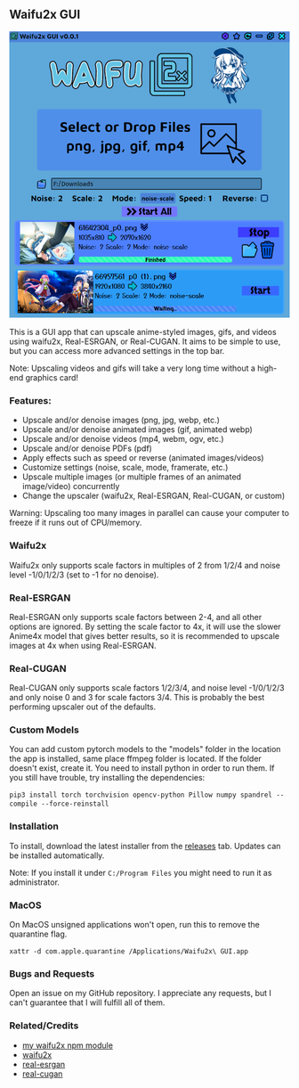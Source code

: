 ## Waifu2x GUI

<img src="assets/example.png">

This is a GUI app that can upscale anime-styled images, gifs, and videos using waifu2x, Real-ESRGAN, or Real-CUGAN. It aims to be simple to use, but
you can access more advanced settings in the top bar.

Note: Upscaling videos and gifs will take a very long time without a high-end graphics card!

### Features:
- Upscale and/or denoise images (png, jpg, webp, etc.)
- Upscale and/or denoise animated images (gif, animated webp)
- Upscale and/or denoise videos (mp4, webm, ogv, etc.)
- Upscale and/or denoise PDFs (pdf)
- Apply effects such as speed or reverse (animated images/videos)
- Customize settings (noise, scale, mode, framerate, etc.)
- Upscale multiple images (or multiple frames of an animated image/video) concurrently
- Change the upscaler (waifu2x, Real-ESRGAN, Real-CUGAN, or custom)

Warning: Upscaling too many images in parallel can cause your computer to freeze if it runs out of CPU/memory.

### Waifu2x

Waifu2x only supports scale factors in multiples of 2 from 1/2/4 and noise level -1/0/1/2/3 (set to -1 for no denoise).

### Real-ESRGAN

Real-ESRGAN only supports scale factors between 2-4, and all other options are ignored. By setting the scale factor to 4x, it will use the slower Anime4x model that gives better results, so it is recommended to upscale images at 4x when using Real-ESRGAN.

### Real-CUGAN

Real-CUGAN only supports scale factors 1/2/3/4, and noise level -1/0/1/2/3 and only noise 0 and 3 for scale factors 3/4. This is probably the best performing upscaler out of the defaults.

### Custom Models

You can add custom pytorch models to the "models" folder in the location the app is installed, same place
ffmpeg folder is located. If the folder doesn't exist, create it. You need to install python in order to run them. If you 
still have trouble, try installing the dependencies:

```
pip3 install torch torchvision opencv-python Pillow numpy spandrel --compile --force-reinstall
```

### Installation

To install, download the latest installer from the [releases](https://github.com/Tenpi/Waifu2x-GUI/releases) tab. Updates can be installed automatically.

Note: If you install it under `C:/Program Files` you might need to run it as administrator.

### MacOS

On MacOS unsigned applications won't open, run this to remove the quarantine flag.
```
xattr -d com.apple.quarantine /Applications/Waifu2x\ GUI.app
```

### Bugs and Requests

Open an issue on my GitHub repository. I appreciate any requests, but I can't guarantee that I will fulfill all of them.

### Related/Credits

- [my waifu2x npm module](https://github.com/Tenpi/waifu2x)
- [waifu2x](https://github.com/nagadomi/waifu2x)
- [real-esrgan](https://github.com/xinntao/Real-ESRGAN)
- [real-cugan](https://github.com/bilibili/ailab)

